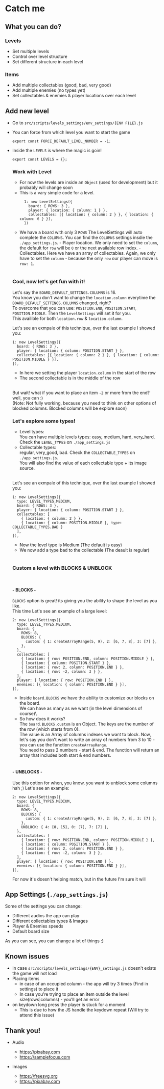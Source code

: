 # Catch me

## What you can do?

### Levels

- Set multiple levels
- Control over level structure
- Set different structure in each level

### Items

- Add multiple collectables (good, bad, very good)
- Add multiple enemies (no types yet)
- Set collectables & enemies & player locations over each level

## Add new level

- Go to `src/scripts/levels_settings/env_settings/{ENV FILE}.js`
- You can force from which level you want to start the game
  ```
  export const FORCE_DEFAULT_LEVEL_NUMBER = -1;
  ```
- Inside the `LEVELS` is where the magic is goin!

  ```
  export const LEVELS = {};
  ```

  ### Work with Level

  - For now the levels are inside an `Object` (used for development) but it probably will change soon
  - This is a vary simple code for a level.
    ```
      1: new LevelSettings({
        board: { ROWS: 3 },
        player: { location: { column: 1 } },
        collectables: [{ location: { column: 2 } }, { location: { column: 6 } }],
      })
    ```
  - We have a board with only 3 `ROWS`
    The LevelSettings will auto complete the `COLUMNS`.
    You can find the `COLUMNS` settings insdie the `./app_settings.js`. - Player location. We only need to set the `column`, the default for `row` will be `0` or the next available row index. - Collectables. Here we have an array of collectables. Again, we only have to set the `column` - because the only `row` our player can move is `row: 1`.

  <br>

  ### Cool, now let's get fun with it!

  Let's say the `BOARD_DEFAULT_SETTINGS.COLUMNS` is 16.\
  You know you don't want to change the `location.column` everytime the `BOARD_DEFAULT_SETTINGS.COLUMNS` changed, right?\
  To overcome that you can use: `POSITION.END`, `POSITION.START`, `POSITION.MIDDLE`. Then the `LevelSettings` will set it for you.\
  This availible for both `location.row` & `location.column`.

  Let's see an exmpale of this technique, over the last example I showed you:

  ```
  1: new LevelSettings({
    board: { ROWS: 3 },
    player: { location: { column: POSITION.START } },
    collectables: [{ location: { column: 2 } }, { location: { column: POSITION.MIDDLE } }],
  }),
  ```

  - In here we setting the player `location.column` in the start of the row
  - The second collectable is in the middle of the row

  <br>

  But wait! what if you want to place an item `-2` or more from the end? well, you can :)\
  (Note: Not fully working, because you need to think on other options of blocked columns. Blocked columns will be explore soon)

  ### Let's explore some types!

  - Level types:\
    You can have multiple levels types: easy, medium, hard, very_hard. Check the `LEVEL_TYPES` on `./app_settings.js`
  - Collectable types:\
    regular, very_good, bad. Check the `COLLECTABLE_TYPES` on `./app_settings.js`.\
    You will also find the value of each collectable type + its image source.

  <br>

  Let's see an exmpale of this technique, over the last example I showed you:

  ```
  1: new LevelSettings({
    type: LEVEL_TYPES.MEDIUM,
    board: { ROWS: 3 },
    player: { location: { column: POSITION.START } },
    collectables: [
      { location: { column: 2 } },
      { location: { column: POSITION.MIDDLE }, type: COLLECTABLE_TYPES.BAD }
    ],
  }),
  ```

  - Now the level type is Medium (The default is easy)
  - We now add a type bad to the collectable (The deault is regular)

  <br>

  ### Custom a level with BLOCKS & UNBLOCK

  <br>

  #### - BLOCKS -

  `BLOCKS` option is great! its giving you the ability to shape the level as you like.\
   This time Let's see an example of a large level:

  ```
  2: new LevelSettings({
    type: LEVEL_TYPES.MEDIUM,
    board: {
      ROWS: 8,
      BLOCKS: {
        custom: { 1: createArrayRange(5, 9), 2: [6, 7, 8], 3: [7] },
      },
    },
    collectables: [
      { location: { row: POSITION.END, column: POSITION.MIDDLE } },
      { location: { column: POSITION.START } },
      { location: { row: 2, column: POSITION.END } },
      { location: { row: -2, column: 3 } },
    ],
    player: { location: { row: POSITION.END } },
    enemies: [{ location: { column: POSITION.END } }],
  }),
  ```

  - Inside `board.BLOCKS` we have the ability to customize our blocks on the board.\
    We can have as many as we want (in the level dimensions of course)\
  - So how does it works?\
    The `board.BLOCKS.custom` is an Object. The keys are the number of the row (which starts from 0).\
    The value is an Array of columns indexes we want to block.
    Now, let's say you don't want to write an array of numbers from 3 to 10 - you can use the function `createArrayRange`.\
    You need to pass 2 numbers - start & end. The function will return an array that includes both start & end numbers.

  <br>

  #### - UNBLOCKS -

  Use this option for when, you know, you want to unblock some columns hah ;)
  Let's see an example:

  ```
  2: new LevelSettings({
    type: LEVEL_TYPES.MEDIUM,
    board: {
      ROWS: 8,
      BLOCKS: {
        custom: { 1: createArrayRange(5, 9), 2: [6, 7, 8], 3: [7] },
      },
      UNBLOCK: { 4: [0, 15], 0: [7], 7: [7] },
    },
    collectables: [
      { location: { row: POSITION.END, column: POSITION.MIDDLE } },
      { location: { column: POSITION.START } },
      { location: { row: 2, column: POSITION.END } },
      { location: { row: -2, column: 3 } },
    ],
    player: { location: { row: POSITION.END } },
    enemies: [{ location: { column: POSITION.END } }],
  }),
  ```

  For now it's doesn't helping match, but in the future I'm sure it will

## App Settings (`./app_settings.js`)

Some of the settings you can change:

- Different audios the app can play
- Different collectables types & Images
- Player & Enemies speeds
- Default board size

As you can see, you can change a lot of things :)

## Known issues

- In case `src/scripts/levels_settings/{ENV}_settings.js` doesn't exists the game will not load
- Placing items
  - in case of an occupied column - the app will try 3 times (Find in settings) to place it
  - In case you're trying to place an item outside the level size(rows|columns) - you'll get an error
- on keydown long press the player is stuck for a moment
  - This is due to how the JS handle the keydown repeat (Will try to attend this issue)

## Thank you!

- Audio

  - https://pixabay.com
  - https://samplefocus.com

- Images
  - https://freesvg.org
  - https://pixabay.com
